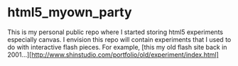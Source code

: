 # html5_myown_party

This is my personal public repo where I started storing html5 experiments especially canvas.
I envision this repo will contain experiments that I used to do with interactive flash pieces.
For example, [this my old flash site back in 2001...][http://www.shinstudio.com/portfolio/old/experiment/index.html]

